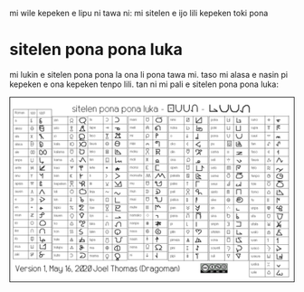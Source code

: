 mi wile kepeken e lipu ni tawa ni: mi sitelen e ijo lili kepeken toki pona

# sitelen pona pona luka

mi lukin e sitelen pona pona la ona li pona tawa mi. taso mi alasa e nasin pi kepeken e ona kepeken tenpo lili. tan ni mi pali e sitelen pona pona luka:

![sitelen pona pona luka wan](sppl-v1.png)
